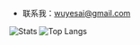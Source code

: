 

-  联系我：wuyesai@gmail.com

![Stats](https://github-readme-stats.vercel.app/api?username=sailaoda&show_icons=true&count_private=true&line_height=33&theme=onedark)
![Top Langs](https://github-readme-stats.vercel.app/api/top-langs/?username=sailaoda&hide=html&theme=onedark)
